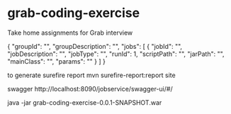 # grab-coding-exercise
Take home assignments for Grab interview


{
    "groupId": "",
    "groupDescription": "",
    "jobs": [
        {
            "jobId": "",
            "jobDescription": "",
            "jobType": "",
            "runId": 1,
            "scriptPath": "",
            "jarPath": "",
            "mainClass": "",
            "params": ""
        }
    ]
}


to generate surefire report
 mvn surefire-report:report site
 
 
 swagger
 http://localhost:8090/jobservice/swagger-ui/#/
 
 
 java -jar grab-coding-exercise-0.0.1-SNAPSHOT.war